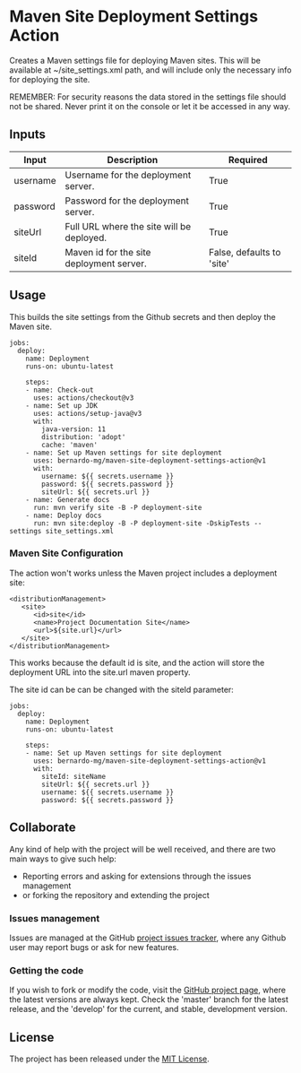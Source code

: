 # Maven Site Deployment Settings Action

Creates a Maven settings file for deploying Maven sites. This will be available at ~/site_settings.xml path, and will include only the necessary info for deploying the site.

REMEMBER: For security reasons the data stored in the settings file should not be shared. Never print it on the console or let it be accessed in any way.

## Inputs

| Input    | Description                               | Required                  |
|----------|-------------------------------------------|---------------------------|
| username | Username for the deployment server.       | True                      |
| password | Password for the deployment server.       | True                      |
| siteUrl  | Full URL where the site will be deployed. | True                      |
| siteId   | Maven id for the site deployment server.  | False, defaults to 'site' |

## Usage

This builds the site settings from the Github secrets and then deploy the Maven site.

```
jobs:
  deploy:
    name: Deployment
    runs-on: ubuntu-latest

    steps:
    - name: Check-out
      uses: actions/checkout@v3
    - name: Set up JDK
      uses: actions/setup-java@v3
      with:
        java-version: 11
        distribution: 'adopt'
        cache: 'maven'
    - name: Set up Maven settings for site deployment
      uses: bernardo-mg/maven-site-deployment-settings-action@v1
      with:
        username: ${{ secrets.username }}
        password: ${{ secrets.password }}
        siteUrl: ${{ secrets.url }}
    - name: Generate docs
      run: mvn verify site -B -P deployment-site
    - name: Deploy docs
      run: mvn site:deploy -B -P deployment-site -DskipTests --settings site_settings.xml
```

### Maven Site Configuration

The action won't works unless the Maven project includes a deployment site:

```
<distributionManagement>
   <site>
      <id>site</id>
      <name>Project Documentation Site</name>
      <url>${site.url}</url>
   </site>
</distributionManagement>
```

This works because the default id is site, and the action will store the deployment URL into the site.url maven property.

The site id can be can be changed with the siteId parameter:

```
jobs:
  deploy:
    name: Deployment
    runs-on: ubuntu-latest

    steps:
    - name: Set up Maven settings for site deployment
      uses: bernardo-mg/maven-site-deployment-settings-action@v1
      with:
        siteId: siteName
        siteUrl: ${{ secrets.url }}
        username: ${{ secrets.username }}
        password: ${{ secrets.password }}
```

## Collaborate

Any kind of help with the project will be well received, and there are two main ways to give such help:

- Reporting errors and asking for extensions through the issues management
- or forking the repository and extending the project

### Issues management

Issues are managed at the GitHub [project issues tracker][issues], where any Github user may report bugs or ask for new features.

### Getting the code

If you wish to fork or modify the code, visit the [GitHub project page][scm], where the latest versions are always kept. Check the 'master' branch for the latest release, and the 'develop' for the current, and stable, development version.

## License
The project has been released under the [MIT License][license].

[issues]: https://github.com/Bernardo-MG/maven-site-deployment-settings-action/issues
[license]: https://www.opensource.org/licenses/mit-license.php
[scm]: https://github.com/Bernardo-MG/maven-site-deployment-settings-action
